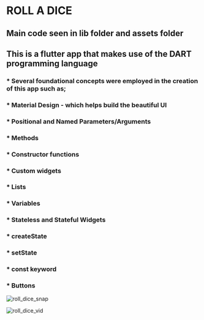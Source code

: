 # **ROLL A DICE**  <br>

## Main code seen in lib folder and assets folder <br>
## This is a flutter app that makes use of the DART programming language <br>

### * Several foundational concepts were employed in the creation of this app such as; <br>
### * Material Design - which helps build the beautiful UI <br>
### * Positional and Named Parameters/Arguments <br>
### * Methods <br>
### * Constructor functions <br>
### * Custom widgets <br>
### * Lists <br>
### * Variables <br>
### * Stateless and Stateful Widgets <br>
### * createState <br>
### * setState <br>
### * const keyword <br>
### * Buttons <br>

   

![roll_dice_snap](https://github.com/user-attachments/assets/018c60a2-9796-445e-8a4a-bf0fc5d27b06) <br>

![roll_dice_vid](https://github.com/user-attachments/assets/b66962b0-03c2-469c-ac7e-f740180a690a) 
